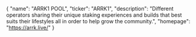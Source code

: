 {
  "name": "ARRK1 POOL",
  "ticker": "ARRK1",
  "description": "Different operators sharing their unique staking experiences and builds that best suits their lifestyles all in order to help grow the community.",
  "homepage": "https://arrk.live/"
}
